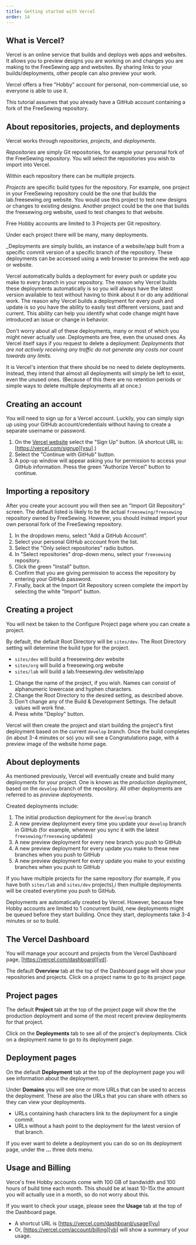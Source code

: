 ```yaml
---
title: Getting started with Vercel
order: 14
---
```


## What is Vercel?

Vercel is an online service that builds and deploys web apps and
websites.
It allows you to preview designs you are working on and changes
you are making to the FreeSewing app and websites.
By sharing links to your builds/deployments, other people can also
preview your work.

Vercel offers a free "Hobby" account for personal, non-commercial use,
so everyone is able to use it.

<Note compact>
This tutorial assumes that you already have a GitHub account
containing a fork of the FreeSewing repository.
</Note>

## About repositories, projects, and deployments

Vercel works through _repositories_, _projects_, and _deployments_.

_Repositories_ are simply Git repositories, for example your personal
fork of the FreeSewing repository.
You will select the repositories you wish to import into Vercel.

Within each repository there can be multiple projects.

_Projects_ are specific build types for the repository.
For example, one project in your FreeSewing repository could
be the one that builds the lab.freesewing.org website.
You would use this project to test new designs or changes
to existing designs.
Another project could be the one that builds the freesewing.org
website, used to test changes to that website.

<Tip compact>
Free Hobby accounts are limited to 3 Projects per Git repository.
</Tip>

Under each project there will be many, many deployments.

_Deployments are simply builds, an instance of a website/app
built from a specific commit version of a specific branch of the repository.
These deployments can be accessed using a web browser to preview
the web app or website.

Vercel automatically builds a deployment for every push or update
you make to every branch in your repository.
The reason why Vercel builds these deployments automatically is so you
will always have the latest version available to test without
having to think about it or do any additional work.
The reason why Vercel builds a deployment for every push and update
is so you have the ability to easily test different versions, past
and current.
This ability can help you identify what code change might have introduced
an issue or change in behavior.

<Tip>

Don't worry about all of these deployments, many or most of which
you might never actually use.
Deployments are free, even the unused ones.
As Vercel itself says if you request to delete a deployment:
_Deployments that are not actively receiving any traffic do not
generate any costs nor count towards any limits._

It is Vercel's intention that there should be no need to delete
deployments.
Instead, they intend that almost all deployments will simply be left
to exist, even the unused ones.
(Because of this there are no retention periods or simple ways to
delete multiple deployments all at once.)

</Tip>

## Creating an account

You will need to sign up for a Vercel account.
Luckily, you can simply sign up using your GitHub
account/credentials without having to create a separate username
or password.

1. On the [Vercel website][v] select the "Sign Up" button.
(A shortcut URL is: [https://vercel.com/signup][vsu].)
2. Select the "Continue with GitHub" button.
3. A pop-up window will appear asking you for permission to access
your GitHub information.
Press the green "Authorize Vercel" button to continue.

[v]: https://vercel.com
[vsu]: https://vercel.com/signup

## Importing a repository

After you create your account you will then see an "Import Git Repository"
screen.
The default listed is likely to be the actual `freesewing/freesewing`
repository owned by FreeSewing.
However, you should instead import your own personal fork of the
FreeSewing repository.

1. In the dropdown menu, select "Add a GitHub Account".
2. Select your personal GitHub acccount from the list.
3. Select the "Only select repositories" radio button.
4. In "Select repositories" drop-down menu, select your `freesewing`
repository.
5. Click the green "Install" button.
6. Confirm that you are giving permission to access the repository
by entering your GitHub password.
7. Finally, back at the Import Git Repository screen complete the
import by selecting the white "Import" button.

## Creating a project

You will next be taken to the Configure Project page where you can
create a project.

By default, the default Root Directory will be `sites/dev`.
The Root Directory setting will determine the build type for the project.
- `sites/dev` will build a freesewing.dev website
- `sites/org` will build a freesewing.org website
- `sites/lab` will build a lab.freesewing.dev website/app

1. Change the name of the project, if you wish.
Names can consist of alphanumeric lowercase and hyphen characters.
2. Change the Root Directory to the desired setting, as described above.
3. Don't change any of the Build & Development Settings.
The default values will work fine.
4. Press white "Deploy" button.

Vercel will then create the project and start building the project's first
deployment based on the current `develop` branch.
Once the build completes (in about 3-4 minutes or so)
you will see a Congratulations page, with a preview image of the
website home page.

## About deployments

As mentioned previously, Vercel will eventually create and build many
deployments for your project.
One is known as the _production deployment_, based on the `develop` branch
of the repository.
All other deployments are referred to as _preview deployments_.

Created deployments include:
1. The initial production deployment for the `develop` branch
2. A new preview deployment every time you update your `develop` branch in GitHub
(for example, whenever you sync it with the latest `freesewing/freesewing`
updates)
3. A new preview deployment for every new branch you push to GitHub
4. A new preview deployment for every update you make to these new branches
when you push to GitHub
5. A new preview deployment for every update you make to your existing branches
when you push to GitHub

If you have multiple projects for the same repository
(for example, if you have both `sites/lab` and `sites/dev` projects),i
then multiple deployments will be created everytime you push to GitHub.

Deployments are automatically created by Vercel.
However, because free Hobby accounts are limited to 1 concurrent
build, new deployments might be queued before they start building.
Once they start, deployments take 3-4 minutes or so to build.

## The Vercel Dashboard

You will manage your account and projects from the Vercel Dashboard
page, [https://vercel.com/dashboard][vd].

The default __Overview__ tab at the top of the Dashboard page will show your repositories
and projects.
Click on a project name to go to its project page.

[vd]: https://vercel.com/dashboard

## Project pages

The default __Project__ tab at the top of the project page will show the
the production deployment and some of the most recent preview
deployments for that project.

Click on the __Deployments__ tab to see all of the project's deployments.
Click on a deployment name to go to its deployment page.

## Deployment pages

On the default __Deployment__ tab at the top of the deployment page
you will see information about the deployment.

Under __Domains__ you will see one or more URLs that can be used to
access the deployment.
These are also the URLs that you can share with others so they
can view your deployments.
- URLs containing hash characters link to the deployment for a single
commit.
- URLs without a hash point to the deployment for the latest version
of that branch.

If you ever want to delete a deployment you can do so on its
deployment page, under the __...__ three dots menu.

## Usage and Billing

Verce's free Hobby accounts come with
100 GB of bandwidth and 100 hours of build time each month.
This should be at least 10-15x the amount you will actually use in
a month, so do not worry about this.

If you want to check your usage, please seee the __Usage__ tab at the
top of the Dashboard page.
- A shortcut URL is [https://vercel.com/dashboard/usage][vu]
- Or, [https://vercel.com/account/billing][vb] will show a summary
of your usage.

[vu]: https://vercel.com/dashboard/usage
[vb]: https://vercel.com/account/billing
